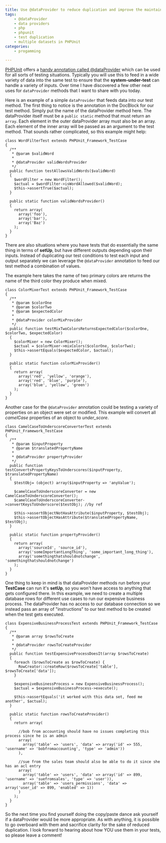 ```yaml
---
title: Use @dataProvider to reduce duplication and improve the maintainability of your tests
tags:
    - @dataProvider
    - data providers
    - php
    - phpunit
    - test duplication
    - multiple datasets in PHPUnit
categories:
    - progamming

---
```

[PHPUnit](http://phpunit.de/) offers a [handy annotation called @dataProvider](http://phpunit.de/manual/current/en/phpunit-book.html#appendixes.annotations.dataProvider) which can be 
used for all sorts of testing situations. Typically you will use this to feed in a wide variety of data into the same test to ensure that the **system-under-test** can handle a variety of inputs. 
Over time I have discovered a few other neat uses for `dataProvider` methods that I want to share with you today.

<!--more-->

Here is an example of a simple `dataProvider` that feeds data into our test method. The first thing to notice is the annotation in the DocBlock for our test method. Simply put the name of the dataProvider method here. The dataProvider itself must be a `public static` method that must return an `array`. Each element in the outer dataProvider array must also be an array. Each element of the inner array will be passed as an argument to the test method. That sounds rather complicated, so this example might help:

~~~
class WordFilterTest extends PHPUnit_Framework_TestCase
{
  /**
   * @param $validWord
   *
   * @dataProvider validWordsProvider
   */
  public function testAllowsValidWords($validWord)
  {
    $wordFilter = new WordFilter();
    $actual = $wordFilter->isWordAllowed($validWord);
    $this->assertTrue($actual);
  }

  public static function validWordsProvider()
  {
    return array(
      array('foo'),
      array('bar'),
      array('Baz')
    );
  }
}
~~~

There are also situations where you have tests that do essentially the same thing in terms of **setUp**, but have different outputs depending upon their inputs. Instead of duplicating our test conditions to test each input and output separately we can leverage the `@dataProvider` annotation to feed our test method a combination of values.

The example here takes the name of two primary colors are returns the name of the third color they produce when mixed.

~~~
class ColorMixerTest extends PHPUnit_Framework_TestCase
{
  /**
   * @param $colorOne
   * @param $colorTwo
   * @param $expectedColor
   *
   * @dataProvider colorMixProvider
   */
  public function testMixTwoColorsReturnsExpectedColor($colorOne, $colorTwo, $expectedColor)
  {
    $colorMixer = new ColorMixer();
    $actual = $colorMixer->mixColors($colorOne, $colorTwo);
    $this->assertEquals($expectedColor, $actual);
  }

  public static function colorMixProvider()
  {
    return array(
      array('red', 'yellow', 'orange'),
      array('red', 'blue', 'purple'),
      array('blue', 'yellow', 'green')
    );
  }
}
~~~
Another case for the `@dataProvider` annotation could be testing a variety of properties on an object were set or modified. This example will convert all _camelCase_ properties of an object to _under_score_.

~~~
class CamelCaseToUnderscoreConverterTest extends PHPUnit_Framework_TestCase
{
  /**
   * @param $inputProperty
   * @param $translatedPropertyName
   *
   * @dataProvider propertyProvider
   */
  public function testConvertsPropertyKeysToUnderscores($inputProperty, $translatedPropertyName)
  {
    $testObj= (object) array($inputProperty => 'anyValue');

    $camelCaseToUnderscoreConverter = new CamelCaseToUnderscoreConverter();
    $camelCaseToUnderscoreConverter->convertKeysToUnderscore($testObj); //by ref

    $this->assertObjectNotHasAttribute($inputProperty, $testObj);
    $this->assertObjectHasAttribute($translatedPropertyName, $testObj);
  }

  public static function propertyProvider()
  {
    return array(
      array('sourceId', 'source_id'),
      array('someImportantLongThing', 'some_important_long_thing'),
      array('somethingthatshouldnotchange', 'somethingthatshouldnotchange')
    );
  }
}
~~~

One thing to keep in mind is that dataProvider methods run before your **TestCase** can run it's **setUp**, so you won't have access to anything that gets configured there. 
In this example, we need to create a multiple database rows for different use cases to run our expensive business process. 
The dataProvider has no access to our database connection so we instead pass an array of "instructions" to our test method to be created when the test gets executed.

~~~
class ExpensiveBusinessProcessTest extends PHPUnit_Framework_TestCase
{
  /**
   * @param array $rowsToCreate
   *
   * @dataProvider rowsToCreateProvider
   */
  public function testExpensiveProcessDoesIt(array $rowsToCreate)
  {
    foreach ($rowsToCreate as $rowToCreate) {
      RowCreator::createRow($rowsToCreate['table'], $rowsToCreate['data']);
    }

    $expensiveBusinessProcess = new ExpensiveBusinessProcess();
    $actual = $expensiveBusinessProcess->execute();

    $this->assertEquals('it worked with this data set, feed me another', $actual);
  }

  public static function rowsToCreateProvider()
  {
    return array(

      //bob from accounting should have no issues completing this process since he is an admin
      array(
        array('table' => 'users', 'data' => array('id' => 555, 'username' => 'bobfromaccounting', 'type' => 'admin'))
      ),

      //sue from the sales team should also be able to do it since she has an acl entry
      array(
        array('table' => 'users', 'data' => array('id' => 899, 'username' => 'suefromsales', 'type' => 'user')),
        array('table' => 'users_permissions', 'data' => array('user_id' => 899, 'enabled' => 1))
      )
    );
  }
}
~~~
So the next time you find yourself doing the copy/paste dance ask yourself if a dataProvider would be more appropriate. As with anything, it is possible to go overboard with them and sacrifice clarity for the sake of reduced duplication. I look forward to hearing about how YOU use them in your tests, so please leave a comment!
